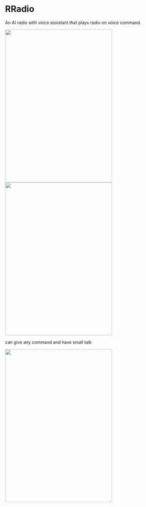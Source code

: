 # RRadio

An AI radio with voice assistant that plays radio on voice command. 

<img src="https://user-images.githubusercontent.com/75268931/122634796-1656f400-d0fe-11eb-9996-7ffa3ec817d2.jpeg" height=500 width=350>

<img src="https://user-images.githubusercontent.com/75268931/122634915-967d5980-d0fe-11eb-9724-b7b1a82c656e.jpeg" height=500 width=350>

can give any command and have small talk

<img src="https://user-images.githubusercontent.com/75268931/122634883-7c437b80-d0fe-11eb-8667-9e5d64cd54f1.jpeg" height=500 width=350>
